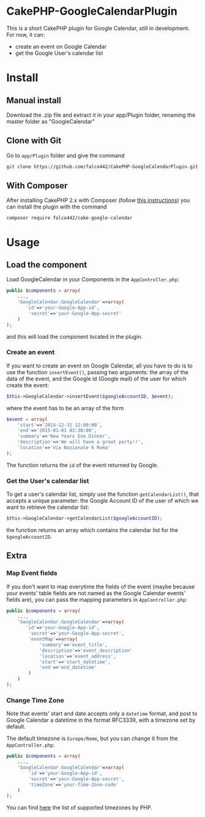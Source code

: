 # CakePHP-GoogleCalendarPlugin
This is a short CakePHP plugin for Google Calendar, still in development. For now, it can:

* create an event on Google Calendar
* get the Google User's calendar list

# Install

## Manual install

Download the .zip file and extract it in your app/Plugin folder, renaming the master folder as "GoogleCalendar"

## Clone with Git

Go to `app/Plugin` folder and give the command

```bash
git clone https://github.com/falco442/CakePHP-GoogleCalendarPlugin.git GoogleCalendar
```

## With Composer

After installing CakePHP 2.x with Composer (follow [this instructions](https://book.cakephp.org/2.0/en/installation/advanced-installation.html)) you can install the plugin with the command

```
composer require falco442/cake-google-calendar
```

# Usage

## Load the component

Load GoogleCalendar in your Components in the `AppController.php`:

```php
public $components = array(
    ...,
    'GoogleCalendar.GoogleCalendar'=>array(
       'id'=>'your-Google-App-id',
        'secret'=>'your-Google-App-secret'        
    )
);
```

and this will load the component located in the plugin.

### Create an event

If you want to create an event on Google Calendar, all you have to do is to use the function `insertEvent()`, passing two arguments: the array of the data of the event, and the Google id (Google mail) of the user for which create the event:

```php
$this->GoogleCalendar->insertEvent($googleAccountID, $event);
```

where the event has to be an array of the form

```php
$event = array(
    'start'=>'2014-12-31 22:00:00',
    'end'=>'2015-01-01 03:30:00',
    'summary'=>'New Years Eve Dinner',
    'description'=>'We will have a great party!!',
    'location'=>'Via Nazionale 6 Roma'
);
```

The function returns the `id` of the event returned by Google.

### Get the User's calendar list

To get a user's calendar list, simply use the function `getCalendarList()`, that accepts a unique parameter: the Google Account ID of the user of which we want to retrieve the calendar list:

```php
$this->GoogleCalendar->getCalendarList($googleAccountID);

```

the function returns an array which contains the calendar list for the `$googleAccountID`.

## Extra

### Map Event fields

If you don't want to map everytime the fields of the event (maybe because your events' table fields are not named as the Google Calendar events' fields are), you can pass the mapping parameters in `AppController.php`:

```php
public $components = array(
    ...,
    'GoogleCalendar.GoogleCalendar'=>array(
       'id'=>'your-Google-App-id',
        'secret'=>'your-Google-App-secret',
        'eventMap'=>array(
            'summary'=>'event_title',
            'description'=>'event_description'
            'location'=>'event_address',
            'start'=>'start_datetime',
            'end'=>'end_datetime'
        )
    )
);
```

### Change Time Zone

Note that events' start and date accepts only a `datetime` format, and post to Google Calendar a datetime in the format RFC3339, with a timezone set by default.

The default timezone is `Europe/Rome`, but you can change it from the `AppController.php`:

```php
public $components = array(
    ...,
    'GoogleCalendar.GoogleCalendar'=>array(
        'id'=>'your-Google-App-id',
        'secret'=>'your-Google-App-secret',
        'timeZone'=>'your-Time-Zone-code'
    )
);
```

You can find [here](http://php.net/manual/en/timezones.php) the list of supported timezones by PHP.
